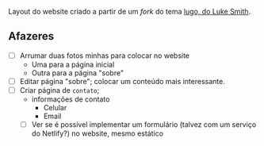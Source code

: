 Layout do website criado a partir de um _fork_ do tema [lugo, do Luke Smith](https://github.com/paulorssalves/lugo).

## Afazeres

- [ ] Arrumar duas fotos minhas para colocar no website
	- Uma para a página inicial
	- Outra para a página "sobre"
- [ ] Editar página "sobre"; colocar um conteúdo mais interessante.
- [ ] Criar página de `contato`;
	- informações de contato
		- Celular
		- Email
	- [ ] Ver se é possível implementar um formulário (talvez com um serviço do Netlify?) no website, mesmo estático
